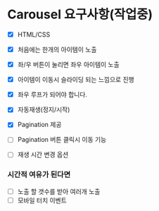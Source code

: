 # Carousel 요구사항(작업중)

- [x] HTML/CSS

- [x] 처음에는 한개의 아이템이 노출

- [x] 좌/우 버튼이 눌리면 좌우 아이템이 노출

- [x] 아이템이 이동시 슬라이딩 되는 느낌으로 진행

- [x] 좌우 루프가 되어야 합니다.

- [x] 자동재생(정지/시작)

- [x] Pagination 제공

- [ ] Pagination 버튼 클릭시 이동 기능

- [ ] 재생 시간 변경 옵션

### 시간적 여유가 된다면

- [ ] 노출 할 갯수를 받아 여러개 노출
- [ ] 모바일 터치 이벤트